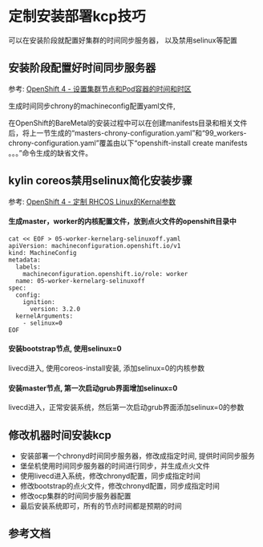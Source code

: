 # 定制安装部署kcp技巧

可以在安装阶段就配置好集群的时间同步服务器，
以及禁用selinux等配置

## 安装阶段配置好时间同步服务器

参考: [OpenShift 4 - 设置集群节点和Pod容器的时间和时区](https://blog.csdn.net/weixin_43902588/article/details/108298517)

生成时间同步chrony的machineconfig配置yaml文件,

在OpenShift的BareMetal的安装过程中可以在创建manifests目录和相关文件后，将上一节生成的“masters-chrony-configuration.yaml”和“99_workers-chrony-configuration.yaml”覆盖由以下“openshift-install create manifests 。。。”命令生成的缺省文件。

## kylin coreos禁用selinux简化安装步骤

参考: [OpenShift 4 - 定制 RHCOS Linux的Kernal参数](https://blog.csdn.net/weixin_43902588/article/details/117198142)

#### 生成master，worker的内核配置文件，放到点火文件的openshift目录中
```
cat << EOF > 05-worker-kernelarg-selinuxoff.yaml
apiVersion: machineconfiguration.openshift.io/v1
kind: MachineConfig
metadata:
  labels:
    machineconfiguration.openshift.io/role: worker
  name: 05-worker-kernelarg-selinuxoff
spec:
  config:
    ignition:
      version: 3.2.0
  kernelArguments:
    - selinux=0
EOF
```

#### 安装bootstrap节点, 使用selinux=0

livecd进入, 使用coreos-install安装, 添加selinux=0的内核参数

#### 安装master节点, 第一次启动grub界面增加selinux=0

livecd进入，正常安装系统，然后第一次启动grub界面添加selinux=0的参数

## 修改机器时间安装kcp

* 安装部署一个chronyd时间同步服务器，修改成指定时间, 提供时间同步服务
* 堡垒机使用时间同步服务器的时间进行同步，并生成点火文件
* 使用livecd进入系统，修改chronyd配置，同步成指定时间
* 修改bootstrap的点火文件，修改chronyd配置，同步成指定时间
* 修改ocp集群的时间同步服务器配置
* 最后安装系统即可，所有的节点时间都是预期的时间

## 参考文档
